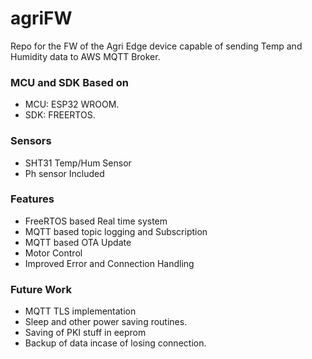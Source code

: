 # agriFW

Repo for the FW of the Agri Edge device capable of sending Temp and Humidity data to AWS MQTT Broker.

### MCU and SDK Based on 

* MCU: ESP32 WROOM.
* SDK: FREERTOS.

### Sensors

* SHT31 Temp/Hum Sensor
* Ph sensor Included

### Features

* FreeRTOS based Real time system
* MQTT based topic logging and Subscription
* MQTT based OTA Update
* Motor Control 
* Improved Error and Connection Handling

### Future Work

* MQTT TLS implementation
* Sleep and other power saving routines.
* Saving of PKI stuff in eeprom
* Backup of data incase of losing connection. 

